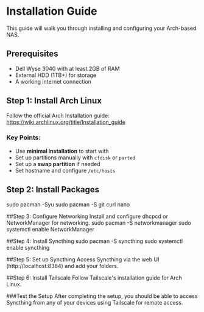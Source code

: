 # Installation Guide

This guide will walk you through installing and configuring your Arch-based NAS.

## Prerequisites
- Dell Wyse 3040 with at least 2GB of RAM
- External HDD (1TB+) for storage
- A working internet connection

## Step 1: Install Arch Linux
Follow the official Arch Installation guide: https://wiki.archlinux.org/title/Installation_guide

### Key Points:
- Use **minimal installation** to start with
- Set up partitions manually with `cfdisk` or `parted`
- Set up a **swap partition** if needed
- Set hostname and configure `/etc/hosts`

## Step 2: Install Packages
sudo pacman -Syu
sudo pacman -S git curl nano

##Step 3: Configure Networking
Install and configure dhcpcd or NetworkManager for networking.
sudo pacman -S networkmanager
sudo systemctl enable NetworkManager

##Step 4: Install Syncthing
sudo pacman -S syncthing
sudo systemctl enable syncthing

##Step 5: Set up Syncthing
Access Syncthing via the web UI (http://localhost:8384) and add your folders.

##Step 6: Install Tailscale
Follow Tailscale's installation guide for Arch Linux.

###Test the Setup
After completing the setup, you should be able to access Syncthing from any of your devices using Tailscale for remote access.